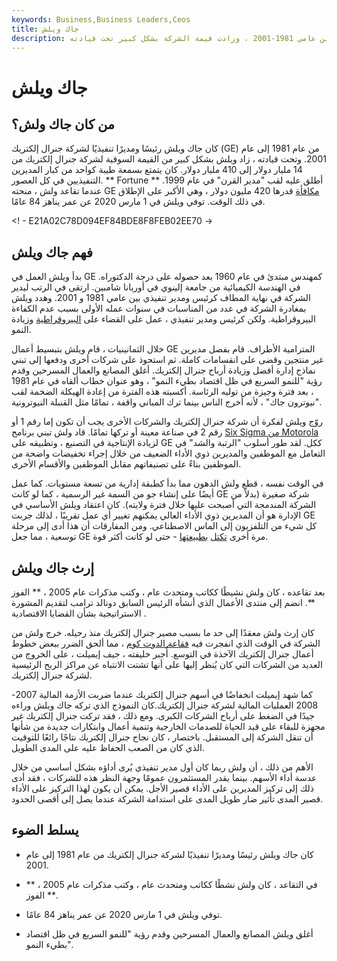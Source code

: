 ```yaml
---
keywords: Business,Business Leaders,Ceos
title: جاك ويلش
description: كان جاك ويلش رئيسًا ومديرًا تنفيذيًا لشركة جنرال إلكتريك بين عامي 1981-2001 ، وزادت قيمة الشركة بشكل كبير تحت قيادته.
---
```


# جاك ويلش
## من كان جاك ولش؟

كان جاك ويلش رئيسًا ومديرًا تنفيذيًا لشركة جنرال إلكتريك (GE) من عام 1981 إلى عام 2001. وتحت قيادته ، زاد ويلش بشكل كبير من القيمة السوقية لشركة جنرال إلكتريك من 14 مليار دولار إلى 410 مليار دولار. كان يتمتع بسمعة طيبة كواحد من كبار المديرين التنفيذيين في كل العصور. ** Fortune ** أطلق عليه لقب "مدير القرن" في عام 1999. عندما تقاعد ولش ، منحته GE [مكافأة](/severancepay) قدرها 420 مليون دولار ، وهي الأكبر على الإطلاق في ذلك الوقت. توفي ويلش في 1 مارس 2020 عن عمر يناهز 84 عامًا.

<! - E21A02C78D094EF84BDE8F8FEB02EE70 ->

## فهم جاك ويلش

بدأ ويلش العمل في GE كمهندس مبتدئ في عام 1960 بعد حصوله على درجة الدكتوراه. في الهندسة الكيميائية من جامعة إلينوي في أوربانا شامبين. ارتقى في الرتب ليدير الشركة في نهاية المطاف كرئيس ومدير تنفيذي بين عامي 1981 و 2001. وهدد ويلش بمغادرة الشركة في عدد من المناسبات في سنوات عمله الأولى بسبب عدم الكفاءة البيروقراطية. ولكن كرئيس ومدير تنفيذي ، عمل على القضاء على [البيروقراطية](/bureaucracy) وزيادة النمو.

خلال الثمانينيات ، قام ويلش بتبسيط أعمال GE المترامية الأطراف. قام بفصل مديرين غير منتجين وقضى على انقسامات كاملة. ثم استحوذ على شركات أخرى ودفعها إلى تبني نماذج إدارة أفضل وزيادة أرباح جنرال إلكتريك. أغلق المصانع والعمال المسرحين وقدم رؤية "للنمو السريع في ظل اقتصاد بطيء النمو" ، وهو عنوان خطاب ألقاه في عام 1981 ، بعد فترة وجيزة من توليه الرئاسة. أكسبته هذه الفترة من إعادة الهيكلة الضخمة لقب "نيوترون جاك" ، لأنه أخرج الناس بينما ترك المباني واقفة ، تمامًا مثل القنبلة النيوترونية.

روّج ويلش لفكرة أن شركة جنرال إلكتريك والشركات الأخرى يجب أن تكون إما رقم 1 أو رقم 2 في صناعة معينة أو تركها تمامًا. قاد ولش تبني برنامج [Six Sigma من Motorola](/six-sigma) لزيادة الإنتاجية في التصنيع ، وتطبيقه على GE ككل. لقد طور أسلوب "الرتبة والشد" في التعامل مع الموظفين والمديرين ذوي الأداء الضعيف من خلال إجراء تخفيضات واضحة من الموظفين بناءً على تصنيفاتهم مقابل الموظفين والأقسام الأخرى.

في الوقت نفسه ، قطع ولش الدهون مما بدأ كطبقة إدارية من تسعة مستويات. كما عمل أيضًا على إنشاء جو من السمة غير الرسمية ، كما لو كانت GE شركة صغيرة (بدلاً من الشركة المندمجة التي أصبحت عليها خلال فترة ولايته). كان اعتقاد ويلش الأساسي في الإدارة هو أن المديرين ذوي الأداء العالي يمكنهم تغيير أي عمل تقريبًا ، لذلك جربت GE كل شيء من التلفزيون إلى الماس الاصطناعي. ومن المفارقات أن هذا أدى إلى مرحلة توسعية ، مما جعل GE مرة أخرى [تكتل](/conglomerate) [بطبيعتها](/conglomerate) - حتى لو كانت أكثر قوة.

## إرث جاك ويلش

بعد تقاعده ، كان ولش نشيطًا ككاتب ومتحدث عام ، وكتب مذكرات عام 2005 ، ** الفوز **. انضم إلى منتدى الأعمال الذي أنشأه الرئيس السابق دونالد ترامب لتقديم المشورة الاستراتيجية بشأن القضايا الاقتصادية .

كان إرث ولش معقدًا إلى حد ما بسبب مصير جنرال إلكتريك منذ رحيله. خرج ولش من الشركة في الوقت الذي انفجرت فيه [فقاعة الدوت كوم](/dotcom-bubble) ، مما ألحق الضرر ببعض خطوط أعمال جنرال إلكتريك الآخذة في التوسع. أُجبر خليفته ، جيف إيميلت ، على الخروج من العديد من الشركات التي كان يُنظر إليها على أنها تشتت الانتباه عن مراكز الربح الرئيسية لشركة جنرال إلكتريك.

كما شهد إيميلت انخفاضًا في أسهم جنرال إلكتريك عندما ضربت الأزمة المالية 2007-2008 العمليات المالية لشركة جنرال إلكتريك.كان النموذج الذي تركه جاك ويلش وراءه جيدًا في الضغط على أرباح الشركات الكبرى. ومع ذلك ، فقد تركت جنرال إلكتريك غير مجهزة للبقاء على قيد الحياة للصدمات الخارجية وتنمية أعمال وابتكارات جديدة من شأنها أن تنقل الشركة إلى المستقبل. باختصار ، كان نجاح جنرال إلكتريك نتاجًا رائعًا للتوقيت الذي كان من الصعب الحفاظ عليه على المدى الطويل.

الأهم من ذلك ، أن ولش ربما كان أول مدير تنفيذي يُرى أداؤه بشكل أساسي من خلال عدسة أداء الأسهم. بينما يقدر المستثمرون عمومًا وجهة النظر هذه للشركات ، فقد أدى ذلك إلى تركيز المديرين على الأداء قصير الأجل. يمكن أن يكون لهذا التركيز على الأداء قصير المدى تأثير ضار طويل المدى على استدامة الشركة عندما يصل إلى أقصى الحدود.

## يسلط الضوء

- كان جاك ويلش رئيسًا ومديرًا تنفيذيًا لشركة جنرال إلكتريك من عام 1981 إلى عام 2001.

- في التقاعد ، كان ولش نشطًا ككاتب ومتحدث عام ، وكتب مذكرات عام 2005 ، ** الفوز **.

- توفي ويلش في 1 مارس 2020 عن عمر يناهز 84 عامًا.

- أغلق ويلش المصانع والعمال المسرحين وقدم رؤية "للنمو السريع في ظل اقتصاد بطيء النمو".

